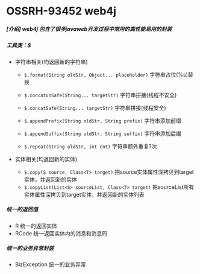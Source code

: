 # OSSRH-93452 web4j
##### [介绍] web4j 包含了很多javaweb开发过程中常用的高性能易用的封装

##### 工具类：$

- 字符串相关(均返回新的字符串)

  - `$.format(String oldStr, Object... placeholder)` 字符串占位(%s)替换

  - `$.concatUnSafe(String... targetStr)`  字符串拼接(线程不安全)

  - `$.concatSafe(String... targetStr)`  字符串拼接(线程安全)

  - `$.appendPrefix(String oldStr, String prefix)`  字符串添加前缀

  - `$.appendSuffix(String oldStr, String suffix)`  字符串添加后缀

  - `$.repeat(String oldStr, int cnt)`  字符串额外重复?次

- 实体相关(均返回新的实体)

  - `$.copy(S source, Class<T> target)` 把source实体属性深拷贝到target实体，并返回新的实体
  - `$.copyList(List<S> sourceList, Class<T> target)` 把sourceList所有实体属性深拷贝到target实体，并返回新的实体列表

##### 统一的返回值

- R 统一的返回实体
- RCode 统一返回实体内的消息和消息码

##### 统一的业务异常封装

- BizException 统一的业务异常
